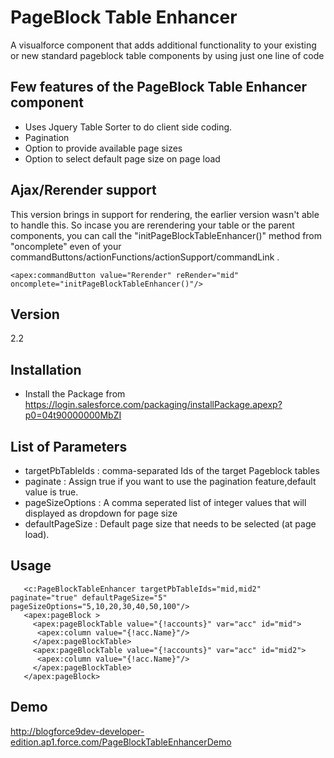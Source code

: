 PageBlock Table Enhancer
=========

A visualforce component that adds additional functionality to your existing or new standard pageblock table components by using just one line of code

Few features of the PageBlock Table Enhancer component
-

* Uses Jquery Table Sorter to do client side coding.
* Pagination
* Option to provide available page sizes
* Option to select default page size on page load

Ajax/Rerender support
-
This version brings in support for rendering, the earlier version wasn't able to handle this. So incase you are rerendering your table or the parent components, you can call the "initPageBlockTableEnhancer()" method from "oncomplete" even of your commandButtons/actionFunctions/actionSupport/commandLink .
```
<apex:commandButton value="Rerender" reRender="mid" oncomplete="initPageBlockTableEnhancer()"/>
```

Version
-

2.2


Installation
--------------

* Install the Package from https://login.salesforce.com/packaging/installPackage.apexp?p0=04t90000000MbZI

List of Parameters
-

* targetPbTableIds : comma-separated Ids of the target Pageblock tables
* paginate : Assign true if you want to use the pagination feature,default value is true.
* pageSizeOptions : A comma seperated list of integer values that will displayed as dropdown for page size
* defaultPageSize : Default page size that needs to be selected (at page load).

Usage
-
```
   <c:PageBlockTableEnhancer targetPbTableIds="mid,mid2" paginate="true" defaultPageSize="5" pageSizeOptions="5,10,20,30,40,50,100"/>    
   <apex:pageBlock >   
     <apex:pageBlockTable value="{!accounts}" var="acc" id="mid">   
      <apex:column value="{!acc.Name}"/>   
     </apex:pageBlockTable>    
     <apex:pageBlockTable value="{!accounts}" var="acc" id="mid2">   
      <apex:column value="{!acc.Name}"/>   
     </apex:pageBlockTable>     
   </apex:pageBlock>   
``` 
Demo
-
http://blogforce9dev-developer-edition.ap1.force.com/PageBlockTableEnhancerDemo
  
    
